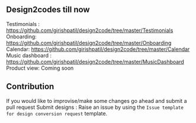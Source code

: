 ## Design2codes till now
Testimonials : https://github.com/girishpatil/design2code/tree/master/Testimonials  
Onboarding: https://github.com/girishpatil/design2code/tree/master/Onboarding  
Calendar: https://github.com/girishpatil/design2code/tree/master/Calendar  
Music dashboard : https://github.com/girishpatil/design2code/tree/master/MusicDashboard  
Product view: Coming soon  

## Contribution
If you would like to improvise/make some changes go ahead and submit a pull request
Submit designs : Raise an issue by using the `Issue template for design conversion request` template.
